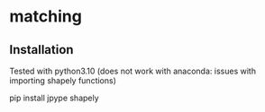 # matching

## Installation

Tested with python3.10 (does not work with anaconda: issues with importing shapely functions)

pip install jpype shapely
